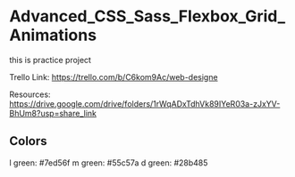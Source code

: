 # Advanced_CSS_Sass_Flexbox_Grid_Animations
this is practice project

Trello Link: https://trello.com/b/C6kom9Ac/web-designe

Resources: https://drive.google.com/drive/folders/1rWqADxTdhVk89IYeR03a-zJxYV-BhUm8?usp=share_link

Colors
----------------------
l green: #7ed56f
m green: #55c57a
d green: #28b485